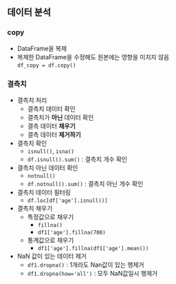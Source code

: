 ## 데이터 분석

### copy
- DataFrame을 복제
- 복제한 DataFrame을 수정해도 원본에는 영향을 미치지 않음   
`df_copy = df.copy()`

### 결측치
- 결측치 처리
    - 결측치 데이터 확인
    - 결측치가 **아닌** 데이터 확인
    - 결측 데이터 **채우기**
    - 결측 데이터 **제거하기**
- 결측치 확인
    - `isnull()`, `isna()`
    - `df.isnull().sum()` : 결측치 개수 확인
- 결측치 아닌 데이터 확인
    - `notnull()`
    - `df.notnull().sum()` : 결측치 아닌 개수 확인
- 결측치 데이터 필터링
    - `df.loc[df['age'].isnull()]`
- 결측치 채우기
    - 특정값으로 채우기
        - `fillna()`
        - `df1['age'].fillna(700)`
    - 통계값으로 채우기
        - `df1['age'].fillna(df1['age'].mean())`
- NaN 값이 있는 데이터 제거
    - `df1.dropna()` : 1개라도 Nan값이 있는 행제거
    - `df1.dropna(how='all')` : 모두 NaN값일시 행제거